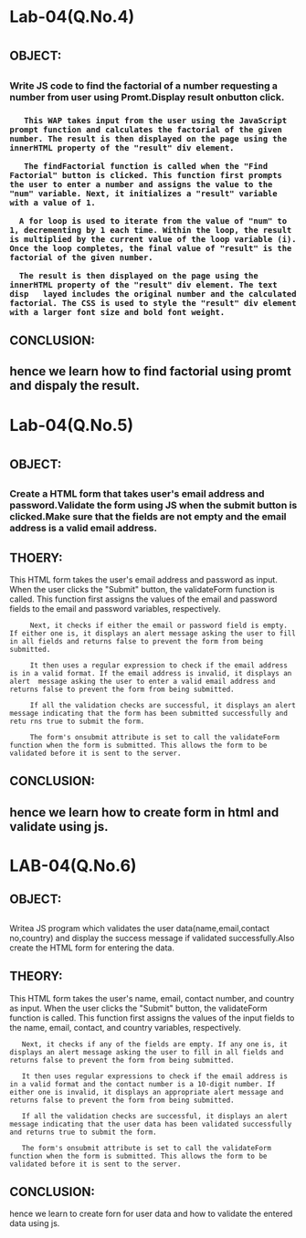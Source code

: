 







































                                                                                                                                                              

<h1>Lab-04(Q.No.4)<h1> 

<h2>OBJECT: <h2><h3>Write JS code to find the factorial of a number requesting a number from user using Promt.Display result onbutton click.<h3>
                                                                                                                  
       This WAP takes input from the user using the JavaScript prompt function and calculates the factorial of the given number. The result is then displayed on the page using the innerHTML property of the "result" div element.

       The findFactorial function is called when the "Find Factorial" button is clicked. This function first prompts the user to enter a number and assigns the value to the "num" variable. Next, it initializes a "result" variable with a value of 1.

      A for loop is used to iterate from the value of "num" to 1, decrementing by 1 each time. Within the loop, the result is multiplied by the current value of the loop variable (i). Once the loop completes, the final value of "result" is the factorial of the given number.

      The result is then displayed on the page using the innerHTML property of the "result" div element. The text disp   layed includes the original number and the calculated factorial. The CSS is used to style the "result" div element with a larger font size and bold font weight.

<h2>CONCLUSION:<h2> hence we learn how to find factorial using promt and dispaly the result.      
   
<h1>Lab-04(Q.No.5)<h1> 

<h2>OBJECT:<h2><h3>Create a HTML form that takes user's email address and password.Validate the form using JS when the submit button is clicked.Make sure that the fields are not empty and the email address is a valid email address.</h3>

<h2>THOERY:</h2>
          This HTML form takes the user's email address and password as input. When the user clicks the "Submit" button, the validateForm function is called. This function first assigns the values of the email and password fields to the email and password variables, respectively.

         Next, it checks if either the email or password field is empty. If either one is, it displays an alert message asking the user to fill in all fields and returns false to prevent the form from being submitted.

         It then uses a regular expression to check if the email address is in a valid format. If the email address is invalid, it displays an alert  message asking the user to enter a valid email address and returns false to prevent the form from being submitted.

         If all the validation checks are successful, it displays an alert message indicating that the form has been submitted successfully and retu rns true to submit the form.

         The form's onsubmit attribute is set to call the validateForm function when the form is submitted. This allows the form to be validated before it is sent to the server.

<h2>CONCLUSION:<h2> hence we learn how to create form in html and validate using js.

<h1>LAB-04(Q.No.6)</h1>

<h2>OBJECT:<h2><h3></h3> Writea JS program which validates the user data(name,email,contact no,country) and display the success message if validated successfully.Also create the HTML form for entering the data.

<h2>THEORY:</h2>
        This HTML form takes the user's name, email, contact number, and country as input. When the user clicks the "Submit" button, the validateForm function is called. This function first assigns the values of the input fields to the name, email, contact, and country variables, respectively.

       Next, it checks if any of the fields are empty. If any one is, it displays an alert message asking the user to fill in all fields and returns false to prevent the form from being submitted.

       It then uses regular expressions to check if the email address is in a valid format and the contact number is a 10-digit number. If either one is invalid, it displays an appropriate alert message and returns false to prevent the form from being submitted.

       If all the validation checks are successful, it displays an alert message indicating that the user data has been validated successfully and returns true to submit the form.

       The form's onsubmit attribute is set to call the validateForm function when the form is submitted. This allows the form to be validated before it is sent to the server.

<h2>CONCLUSION:</h2> hence we learn to create forn for user data and how to validate the entered data using js.       
